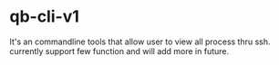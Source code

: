 # qb-cli-v1
It's an commandline tools that allow user to view all process thru ssh.
currently support few function and will add more in future.
